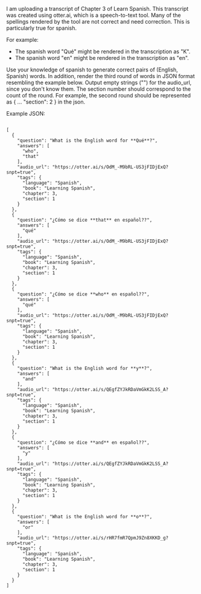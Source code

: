 I am uploading a transcript of Chapter 3 of Learn Spanish.  This
transcript was created using otter.ai, which is a speech-to-text tool.
Many of the spellings rendered by the tool are not correct and need
correction.  This is particularly true for spanish.

For example:
* The spanish word "Qué" might be rendered in the transcription as "K".
* The spanish word "en" might be rendered in the transcription as "en".

Use your knowledge of spanish to generate correct pairs of (English, Spanish)
words.  In addition, render the third round of words in JSON format
resembling the example below.  Output empty strings ("") for the audio_url,
since you don't know them.  The section number should correspond to
the count of the round.  For example, the second round should be
represented as { ... "section": 2 } in the json.


Example JSON:
```

[
  {
    "question": "What is the English word for **Qué**?",
    "answers": [
      "who",
      "that"
    ],
    "audio_url": "https://otter.ai/s/OdM_-M9bRL-US3jFIDjExQ?snpt=true",
    "tags": {
      "language": "Spanish",
      "book": "Learning Spanish",
      "chapter": 3,
      "section": 1
    }
  },
  {
    "question": "¿Cómo se dice **that** en español??",
    "answers": [
      "qué"
    ],
    "audio_url": "https://otter.ai/s/OdM_-M9bRL-US3jFIDjExQ?snpt=true",
    "tags": {
      "language": "Spanish",
      "book": "Learning Spanish",
      "chapter": 3,
      "section": 1
    }
  },
  {
    "question": "¿Cómo se dice **who** en español??",
    "answers": [
      "qué"
    ],
    "audio_url": "https://otter.ai/s/OdM_-M9bRL-US3jFIDjExQ?snpt=true",
    "tags": {
      "language": "Spanish",
      "book": "Learning Spanish",
      "chapter": 3,
      "section": 1
    }
  },
  {
    "question": "What is the English word for **y**?",
    "answers": [
      "and"
    ],
    "audio_url": "https://otter.ai/s/QEgfZYJkRDaVmGkK2LSS_A?snpt=true",
    "tags": {
      "language": "Spanish",
      "book": "Learning Spanish",
      "chapter": 3,
      "section": 1
    }
  },
  {
    "question": "¿Cómo se dice **and** en español??",
    "answers": [
      "y"
    ],
    "audio_url": "https://otter.ai/s/QEgfZYJkRDaVmGkK2LSS_A?snpt=true",
    "tags": {
      "language": "Spanish",
      "book": "Learning Spanish",
      "chapter": 3,
      "section": 1
    }
  },
  {
    "question": "What is the English word for **o**?",
    "answers": [
      "or"
    ],
    "audio_url": "https://otter.ai/s/rHR7fmR7QpmJ9Zn8XKKD_g?snpt=true",
    "tags": {
      "language": "Spanish",
      "book": "Learning Spanish",
      "chapter": 3,
      "section": 1
    }
  }
]
```